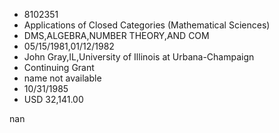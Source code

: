 
* 8102351
* Applications of Closed Categories (Mathematical Sciences)
* DMS,ALGEBRA,NUMBER THEORY,AND COM
* 05/15/1981,01/12/1982
* John Gray,IL,University of Illinois at Urbana-Champaign
* Continuing Grant
*   name not available
* 10/31/1985
* USD 32,141.00

nan
